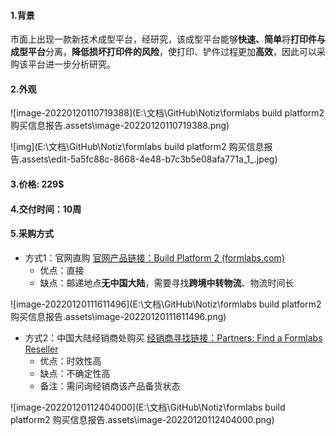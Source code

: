 #### 1.背景

市面上出现一款新技术成型平台，经研究，该成型平台能够**快速、简单**将**打印件与成型平台**分离，**降低损坏打印件的风险**，使打印、铲件过程更加**高效**，因此可以采购该平台进一步分析研究。

#### 2.外观

![image-20220120110719388](E:\文档\GitHub\Notiz\formlabs build platform2 购买信息报告.assets\image-20220120110719388.png)

![img](E:\文档\GitHub\Notiz\formlabs build platform2 购买信息报告.assets\edit-5a5fc88c-8668-4e48-b7c3b5e08afa771a_1_.jpeg)

#### 3.价格: 229$

#### 4.交付时间：10周

#### 5.采购方式

- 方式1：官网直购 [官网产品链接：Build Platform 2 (formlabs.com)](https://formlabs.com/store/accessories/build-platform-2/)
  - 优点：直接
  - 缺点：邮递地点**无中国大陆**，需要寻找**跨境中转物流**、物流时间长

![image-20220120111611496](E:\文档\GitHub\Notiz\formlabs build platform2 购买信息报告.assets\image-20220120111611496.png)



- 方式2：中国大陆经销商处购买 [经销商寻找链接：Partners: Find a Formlabs Reseller](https://formlabs.com/company/partners/)
  - 优点：时效性高
  - 缺点：不确定性高
  - 备注：需问询经销商该产品备货状态

![image-20220120112404000](E:\文档\GitHub\Notiz\formlabs build platform2 购买信息报告.assets\image-20220120112404000.png)

